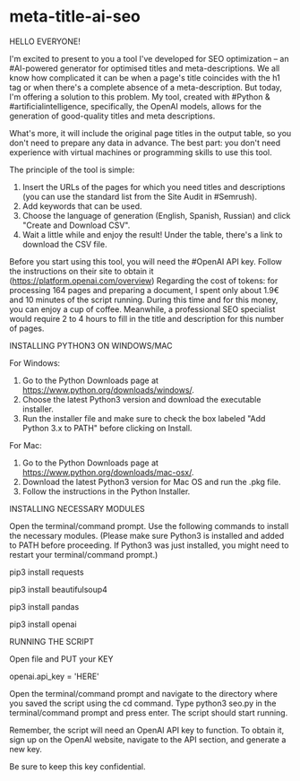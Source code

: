# meta-title-ai-seo

HELLO EVERYONE!


I'm excited to present to you a tool I've developed for SEO optimization – an #AI-powered generator for optimised titles and meta-descriptions. We all know how complicated it can be when a page's title coincides with the h1 tag or when there's a complete absence of a meta-description. But today, I'm offering a solution to this problem.
My tool, created with #Python & #artificialintelligence, specifically, the OpenAI models, allows for the generation of good-quality titles and meta descriptions. 

What's more, it will include the original page titles in the output table, so you don't need to prepare any data in advance. The best part: you don't need experience with virtual machines or programming skills to use this tool.

The principle of the tool is simple:

1. Insert the URLs of the pages for which you need titles and descriptions (you can use the standard list from the Site Audit in #Semrush).
2. Add keywords that can be used.
3. Choose the language of generation (English, Spanish, Russian) and click "Create and Download CSV".
4. Wait a little while and enjoy the result! Under the table, there's a link to download the CSV file.

Before you start using this tool, you will need the #OpenAI API key. Follow the instructions on their site to obtain it (https://platform.openai.com/overview)
Regarding the cost of tokens: for processing 164 pages and preparing a document, I spent only about 1.9€ and 10 minutes of the script running. During this time and for this money, you can enjoy a cup of coffee. Meanwhile, a professional SEO specialist would require 2 to 4 hours to fill in the title and description for this number of pages.


INSTALLING PYTHON3 ON WINDOWS/MAC

For Windows:
1. Go to the Python Downloads page at https://www.python.org/downloads/windows/.
2. Choose the latest Python3 version and download the executable installer.
3. Run the installer file and make sure to check the box labeled "Add Python 3.x to PATH" before clicking on Install.

For Mac:
1. Go to the Python Downloads page at https://www.python.org/downloads/mac-osx/.
2. Download the latest Python3 version for Mac OS and run the .pkg file.
3. Follow the instructions in the Python Installer.

INSTALLING NECESSARY MODULES

Open the terminal/command prompt.
Use the following commands to install the necessary modules. (Please make sure Python3 is installed and added to PATH before proceeding. If Python3 was just installed, you might need to restart your terminal/command prompt.)

pip3 install requests

pip3 install beautifulsoup4

pip3 install pandas

pip3 install openai

RUNNING THE SCRIPT

Open file and PUT your KEY

openai.api_key = 'HERE'

Open the terminal/command prompt and navigate to the directory where you saved the script using the cd command.
Type python3 seo.py in the terminal/command prompt and press enter. The script should start running.

Remember, the script will need an OpenAI API key to function. 
To obtain it, sign up on the OpenAI website, navigate to the API section, and generate a new key.

Be sure to keep this key confidential.
